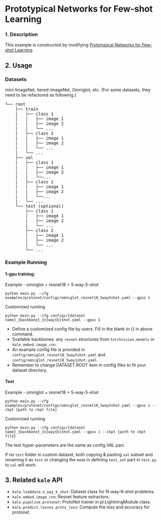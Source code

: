 # Prototypical Networks for Few-shot Learning

### 1. Description

This example is constructed by modifying [Prototypical Networks for Few-shot Learning](https://github.com/jakesnell/prototypical-networks)

## 2. Usage

### Datasets 

mini-ImageNet, tiered-ImageNet, Omniglot, etc. (For some datasets, they need to be refactored as following.)

<pre>
└── root 
    ├── train
    |   ├── class 1
    |   |   ├── image 1
    |   |   ├── image 2
    |   |   └── ...
    |   ├── class 2
    |   |   ├── image 1
    |   |   ├── image 2
    |   |   └── ...
    |   └── ...
    ├── val
    |   ├── class 1
    |   |   ├── image 1
    |   |   ├── image 2
    |   |   └──...
    |   ├── class 2
    |   |   ├── image 1
    |   |   ├── image 2
    |   |   └──...
    |   └── ...
    └── test (optional)
        ├── class 1
        |   ├── image 1
        |   ├── image 2
        |   └── ...
        ├── class 2
        |   ├── image 1
        |   ├── image 2
        |   └── ...
        └── ...
</pre>

### Example Running

#### 1-gpu training:

Example - omniglot + resnet18 + 5-way-5-shot

`python main.py --cfg examples/protonet/configs/omniglot_resnet18_5way5shot.yaml --gpus 1`

Customized running

`python main.py --cfg configs/{dataset name}_{backbone}_{n}way{k}shot.yaml --gpus 1`

- Define a customized config file by users. Fill in the blank in {} in above command.
- Svailable backbones: any `resnet` structures from `torchvision.models` or `kale.embed.image_cnn`.
- An example config file is provided in `config/omniglot_resnet18_5way5shot.yaml` and `config/omniglot_resnet18_5way1shot.yaml`.
- Remember to change DATASET.ROOT item in config files to fit your dataset directory.

#### Test

Example - omniglot + resnet18 + 5-way-5-shot

`python main.py --cfg examples/protonet/configs/omniglot_resnet18_5way5shot.yaml --gpus 1 --ckpt {path to ckpt file}`

Customized running

`python main.py --cfg configs/{dataset name}_{backbone}_{n}way{k}shot.yaml --gpus 1 --ckpt {path to ckpt file}`

The test hyper-parameters are the same as config.VAL part.

If no `test` folder in custom dataset, both copying & pasting `val` subset and renaming it as `test` or changing the `mode` in defining `test_set` part in `test.py` to `val` will work.

## 3. Related `kale` API

- `kale.loaddata.n_way_k_shot`: Dataset class for N-way-K-shot problems.
- `kale.embed.image_cnn`: Resnet feature extractors.
- `kale.pipeline.protonet`: ProtoNet trainer in pl.LightningModule class.
- `kale.predict.losses.proto_loss`: Compute the loss and accuracy for protonet.





